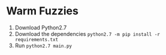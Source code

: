 # Warm Fuzzies

1. Download Python2.7
2. Download the dependencies `python2.7 -m pip install -r requirements.txt`
3. Run `python2.7 main.py`

